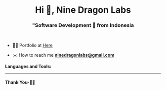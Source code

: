 <h1 align="center">Hi 👋, Nine Dragon Labs </h1>
<h3 align="center">"Software Development 🚀 from Indonesia </h3>

<br>


- 👨‍💻 Portfolio at [Here](https://github.com/maulayyacyber/portfolio/blob/master/README.md)

- ✉️ How to reach me **ninedragonlabs@gmail.com**

**Languages and Tools:**  

***********************************

#### Thank You-🙏🏼
